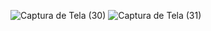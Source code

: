 ![Captura de Tela (30)](https://github.com/juceliocoelho2022/Camadas/assets/104524218/062b4a7e-3c9e-45ab-a37f-dbd9983e1ea8)
![Captura de Tela (31)](https://github.com/juceliocoelho2022/Camadas/assets/104524218/2eb507ef-e8b5-4131-817c-838eead0b0b7)
